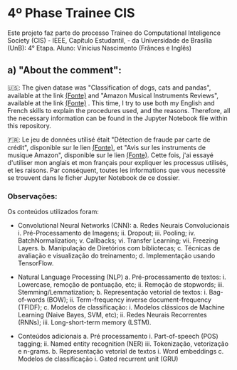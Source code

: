 # 4º Phase Trainee CIS
Este projeto faz parte do processo Trainee do Computational Inteligence Society (CIS) - IEEE, Capítulo Estudantil, - da Universidade de Brasília (UnB): 4° Etapa. Aluno: Vinicius Nascimento (Frânces e Inglês)

## a) "About the comment":
🇺🇸: The given datase was "Classification of dogs, cats and pandas", available at the link [(Fonte)](https://drive.google.com/file/d/1Y7y2NXSbJRMDk5RHGr3rvZ3yCOvlDBmk/view) and "Amazon Musical Instruments Reviews",  available at the link [(Fonte)](https://drive.google.com/u/0/uc?id=1Y7y2NXSbJRMDk5RHGr3rvZ3yCOvlDBmk&export=download) . This time, I try to use both my English and French skills to explain the procedures used, and the reasons. Therefore, all the necessary information can be found in the Jupyter Notebook file within this repository.

🇫🇷: Le jeu de données utilisé était "Détection de fraude par carte de crédit", disponible sur le lien [(Fonte)](https://drive.google.com/file/d/1Y7y2NXSbJRMDk5RHGr3rvZ3yCOvlDBmk/view), et "Avis sur les instruments de musique Amazon", disponible sur le lien [(Fonte)](https://drive.google.com/u/0/uc?id=1Y7y2NXSbJRMDk5RHGr3rvZ3yCOvlDBmk&export=download). Cette fois, j'ai essayé d'utiliser mon anglais et mon français pour expliquer les processus utilisés, et les raisons. Par conséquent, toutes les informations que vous necessité se trouvent dans le ficher Jupyter Notebook de ce dossier.

### Observações:
Os conteúdos utilizados foram:
- Convolutional Neural Networks (CNN):
a. Redes Neurais Convolucionais
i. Pré-Processamento de Imagens;
ii. Dropout;
iii. Pooling;
iv. BatchNormalization;
v. Callbacks;
vi. Transfer Learning;
vii. Freezing Layers.
b. Manipulação de Diretórios com bibliotecas;
c. Técnicas de avaliação e visualização do treinamento;
d. Implementação usando TensorFlow.

- Natural Language Processing (NLP)
a. Pré-processamento de textos:
i. Lowercase, remoção de pontuação, etc;
ii. Remoção de stopwords;
iii. Stemming/Lemmatization;
b. Representação vetorial de textos:
i. Bag-of-words (BOW);
ii. Term-frequency inverse document-frequency (TFIDF);
c. Modelos de classificação:
i. Modelos clássicos de Machine Learning (Naive Bayes, SVM,
etc);
ii. Redes Neurais Recorrentes (RNNs);
iii. Long-short-term memory (LSTM).

- Conteúdos adicionais
a. Pré processamento
i. Part-of-speech (POS) tagging;
ii. Named entity recognition (NER)
iii. Tokenização, vetorização e n-grams.
b. Representação vetorial de textos
i. Word embeddings
c. Modelos de classificação
i. Gated recurrent unit (GRU)

